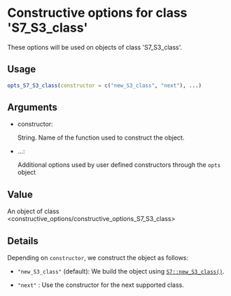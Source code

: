 # Constructive options for class 'S7_S3_class'

These options will be used on objects of class 'S7_S3_class'.

## Usage

``` r
opts_S7_S3_class(constructor = c("new_S3_class", "next"), ...)
```

## Arguments

- constructor:

  String. Name of the function used to construct the object.

- ...:

  Additional options used by user defined constructors through the
  `opts` object

## Value

An object of class
\<constructive_options/constructive_options_S7_S3_class\>

## Details

Depending on `constructor`, we construct the object as follows:

- `"new_S3_class"` (default): We build the object using
  [`S7::new_S3_class()`](https://rconsortium.github.io/S7/reference/new_S3_class.html).

- `"next"` : Use the constructor for the next supported class.
